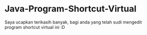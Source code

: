 Java-Program-Shortcut-Virtual
=============================
Saya ucapkan terikasih banyak, bagi anda yang telah sudi mengedit program shortcut virtual ini :D
